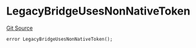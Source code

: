 # LegacyBridgeUsesNonNativeToken
[Git Source](https://github.com/matter-labs/zksync-contracts/blob/c6e73735b89a4b474234f6471e326125c9069f15/contracts/l1-contracts/common/L1ContractErrors.sol)


```solidity
error LegacyBridgeUsesNonNativeToken();
```

